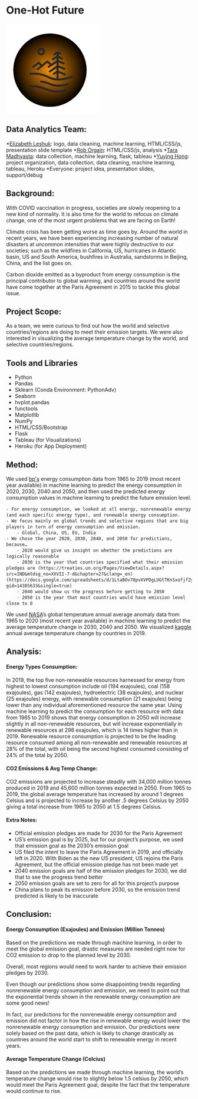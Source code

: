 # One-Hot Future

![Project Logo](static/images/final_logo_250w.png)

## Data Analytics Team:

*[Elizabeth Leshuk](https://github.com/eleshuk): logo, data cleaning, machine learning, HTML/CSS/js, presentation slide template
*[Rob Orgain](https://github.com/roborgain1): HTML/CSS/js, analysis
*[Tara Madhyasta](https://github.com/Polaris-pixel): data collection, machine learning, flask, tableau
*[Yuying Hong](https://github.com/yuyhong23): project organization, data collection, data cleaning, machine learning, tableau, Heroku
*Everyone: project idea, presentation slides, support/debug

## Background:

With COVID vaccination in progress, societies are slowly reopening to a new kind of normality. It is also time for the world to refocus on climate change, one of the most urgent problems that we are facing on Earth!

Climate crisis has been getting worse as time goes by. Around the world in recent years, we have been experiencing increasing number of natural disasters at uncommon intensities that were highly destructive to our societies; such as the wildfires in California, US, hurricanes in Atlantic basin, US and South America, bushfires in Australia, sandstorms in Beijing, China, and the list goes on.

Carbon dioxide emitted as a byproduct from energy consumption is the principal contributor to global warming, and countries around the world have come together at the Paris Agreement in 2015 to tackle this global issue.

## Project Scope:

As a team, we were curious to find out how the world and selective countries/regions are doing to meet their emission targets. We were also interested in visualizing the average temperature change by the world, and selective countries/regions.

## Tools and Libraries

- Python
- Pandas
- Sklearn (Conda Environment: PythonAdv)
- Seaborn
- hvplot.pandas
- functools
- Matplotlib
- NumPy
- HTML/CSS/Bootstrap
- Flask
- Tableau (for Visualizations)
- Heroku (for App Deployment)

## Method:

We used [bp's](https://www.bp.com/en/global/corporate/energy-economics/statistical-review-of-world-energy/downloads.html)
energy consumption data from 1965 to 2019 (most recent year available) in machine learning to predict the energy consumption in 2020, 2030, 2040 and 2050, and then used the predicted energy consumption values in machine learning to predict the future emission level.

    - For energy consumption, we looked at all energy, nonrenewable energy (and each specific energy type), and renewable energy consumption.
    - We focus mainly on global trends and selective regions that are big players in turn of energy consumption and emission.
        - Global, China, US, EU, India
    - We chose the year 2020, 2030, 2040, and 2050 for predictions, because…
        - 2020 would give us insight on whether the predictions are logically reasonable
        - 2030 is the year that countries specified what their emission pledges are (https://treaties.un.org/Pages/ViewDetails.aspx?src=IND&mtdsg_no=XXVII-7-d&chapter=27&clang=_en) (https://docs.google.com/spreadsheets/d/1LtaBOv70pvXVPDgLUGtTKnSxofjfZy7jx06bTSaMaH4/pubhtml?gid=14385633&single=true)
        - 2040 would show us the progress before getting to 2050
        - 2050 is the year that most countries would have emission level close to 0

We used [NASA](https://climate.nasa.gov/vital-signs/global-temperature/)’s global temperature annual average anomaly data from 1965 to 2020 (most recent year available) in machine learning to predict the average temperature change in 2030, 2040 and 2050. We visualized [kaggle](https://www.kaggle.com/sevgisarac/temperature-change) annual average temperature change by countries in 2019.

## Analysis:

#### Energy Types Consumption:

In 2019, the top five non-renewable resources harnessed for energy from highest to lowest consumption include oil (194 exajoules), coal (158 exajoules), gas (142 exajoules), hydroelectric (38 exajoules), and nuclear (25 exajoules) energy, with renewable consumption (21 exajoules) being lower than any individual aforementioned resource the same year. Using machine learning to predict the consumption for each resource with data from 1965 to 2019 shows that energy consumption in 2050 will increase slightly in all non-renewable resources, but will increase exponentially in renewable resources at 296 exajoules, which is 14 times higher than in 2019. Renewable resource consumption is projected to be the leading resource consumed among all non-renewable and renewable resources at 28% of the total, with oil being the second highest consumed consisting of 24% of the total by 2050.

#### CO2 Emissions & Avg Temp Change:

CO2 emissions are projected to increase steadily with 34,000 million tonnes produced in 2019 and 45,600 million tonnes expected in 2050. From 1965 to 2019, the global average temperature has increased by around 1 degrees Celsius and is projected to increase by another .5 degrees Celsius by 2050 giving a total increase from 1965 to 2050 at 1.5 degrees Celsius.

#### Extra Notes:

- Official emission pledges are made for 2030 for the Paris Agreement
- US’s emission goal is by 2025, but for our project’s purpose, we used that emission goal as the 2030’s emission goal
- US filed the intent to leave the Paris Agreement in 2019, and officially left in 2020. With Biden as the new US president, US rejoins the Paris Agreement, but the official emission pledge has not been made yet
- 2040 emission goals are half of the emission pledges for 2030, we did that to see the progress trend better
- 2050 emission goals are set to zero for all for this project’s purpose
- China plans to peak its emission before 2030, so the emission trend predicted is likely to be inaccurate

## Conclusion:

#### Energy Consumption (Exajoules) and Emission (Million Tonnes)

Based on the predictions we made through machine learning, in order to meet the global emission goal, drastic measures are needed right now for CO2 emission to drop to the planned level by 2030.

Overall, most regions would need to work harder to achieve their emission pledges by 2030. 

Even though our predictions show some disappointing trends regarding nonrenewable energy consumption and emission, we need to point out that the exponential trends shown in the renewable energy consumption are some good news! 

In fact, our predictions for the nonrenewable energy consumption and emission did not factor in how the rise in renewable energy would lower the nonrenewable energy consumption and emission. Our predictions were solely based on the past data, which is likely to change drastically as countries around the world start to shift to renewable energy in recent years.

#### Average Temperature Change (Celcius)

Based on the predictions we made through machine learning, the world’s temperature change would rise to slightly below 1.5 celsius by 2050, which would meet the Paris Agreement goal, despite the fact that the temperature would continue to rise. 
